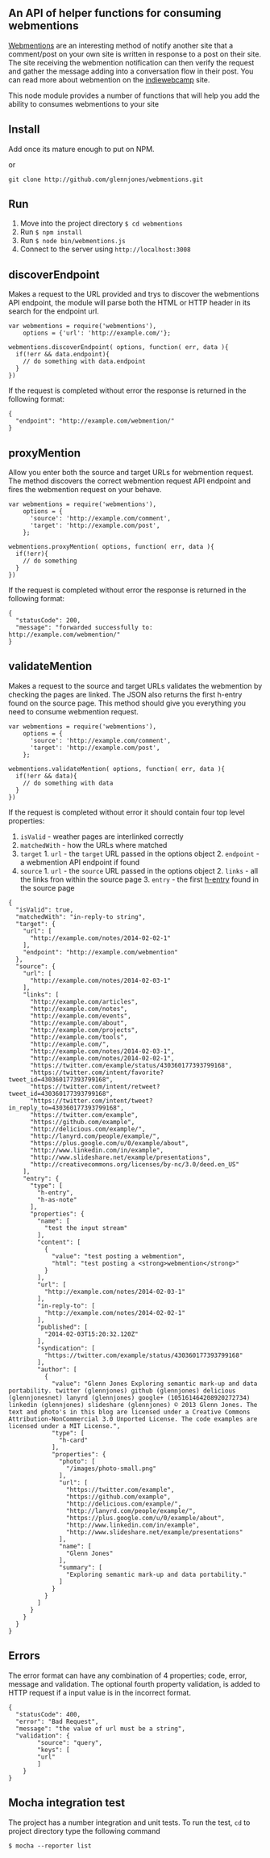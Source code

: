 ## An API of helper functions for consuming webmentions

[Webmentions](http://indiewebcamp.com/webmention) are an interesting method of notify another site that a comment/post on your own site is written in response to a post on their site. The site receiving the webmention notification can then verify the request and gather the message adding into a conversation flow in their post. You can read more about webmention on the  [indiewebcamp](http://indiewebcamp.com/) site.

This node module provides a number of functions that will help you add the ability to consumes webmentions to your site


## Install
Add once its mature enough to put on NPM.

or

    git clone http://github.com/glennjones/webmentions.git

    
## Run

1. Move into the project directory `$ cd webmentions`
2. Run `$ npm install`
3. Run `$ node bin/webmentions.js`
4. Connect to the server using `http://localhost:3008`


## discoverEndpoint
Makes a request to the URL provided and trys to discover the webmentions API endpoint, the module will parse both the HTML or HTTP header in its search for the endpoint url. 

    var webmentions = require('webmentions'),
        options = {'url': 'http://example.com/'};

    webmentions.discoverEndpoint( options, function( err, data ){
      if(!err && data.endpoint){
        // do something with data.endpoint
      }
    })
    
If the request is completed without error the response is returned in the following format:

    {
      "endpoint": "http://example.com/webmention/"
    }



## proxyMention
Allow you enter both the source and target URLs for webmention request. The method discovers the correct webmention request API endpoint and fires the webmention request on your behave. 

    var webmentions = require('webmentions'),
        options = {
          'source': 'http://example.com/comment',
          'target': 'http://example.com/post',
        };

    webmentions.proxyMention( options, function( err, data ){
      if(!err){
        // do something
      }
    })

If the request is completed without error the response is returned in the following format:

    {
      "statusCode": 200,
      "message": "forwarded successfully to: http://example.com/webmention/"
    }



## validateMention
Makes a request to the source and target URLs validates the webmention by checking the pages are linked. The JSON also returns the first h-entry found on the source page. This method should give you everything you need to consume webmention request. 

    var webmentions = require('webmentions'),
        options = {
          'source': 'http://example.com/comment',
          'target': 'http://example.com/post',
        };

    webmentions.validateMention( options, function( err, data ){
      if(!err && data){
        // do something with data
      }
    })


If the request is completed without error it should contain four top level properties:

  1. `isValid` - weather pages are interlinked correctly
  2. `matchedWith` - how the URLs where matched
  3. `target`
    1. `url` - the `target` URL passed in the options object
    2. `endpoint` - a webmention API endpoint if found
  4. `source` 
    1. `url` - the `source` URL passed in the options object
    2. `links` - all the links fron within the source page
    3. `entry` - the first [h-entry](http://microformats.org/wiki/h-entry) found in the source page


    {
      "isValid": true,
      "matchedWith": "in-reply-to string",
      "target": {
        "url": [
          "http://example.com/notes/2014-02-02-1"
        ],
        "endpoint": "http://example.com/webmention"
      },
      "source": {
        "url": [
          "http://example.com/notes/2014-02-03-1"
        ],
        "links": [
          "http://example.com/articles",
          "http://example.com/notes",
          "http://example.com/events",
          "http://example.com/about",
          "http://example.com/projects",
          "http://example.com/tools",
          "http://example.com/",
          "http://example.com/notes/2014-02-03-1",
          "http://example.com/notes/2014-02-02-1",
          "https://twitter.com/example/status/430360177393799168",
          "https://twitter.com/intent/favorite?tweet_id=430360177393799168",
          "https://twitter.com/intent/retweet?tweet_id=430360177393799168",
          "https://twitter.com/intent/tweet?in_reply_to=430360177393799168",
          "https://twitter.com/example",
          "https://github.com/example",
          "http://delicious.com/example/",
          "http://lanyrd.com/people/example/",
          "https://plus.google.com/u/0/example/about",
          "http://www.linkedin.com/in/example",
          "http://www.slideshare.net/example/presentations",
          "http://creativecommons.org/licenses/by-nc/3.0/deed.en_US"
        ],
        "entry": {
          "type": [
            "h-entry",
            "h-as-note"
          ],
          "properties": {
            "name": [
              "test the input stream"
            ],
            "content": [
              {
                "value": "test posting a webmention",
                "html": "test posting a <strong>webmention</strong>"
              }
            ],
            "url": [
              "http://example.com/notes/2014-02-03-1"
            ],
            "in-reply-to": [
              "http://example.com/notes/2014-02-02-1"
            ],
            "published": [
              "2014-02-03T15:20:32.120Z"
            ],
            "syndication": [
              "https://twitter.com/example/status/430360177393799168"
            ],
            "author": [
              {
                "value": "Glenn Jones Exploring semantic mark-up and data portability. twitter (glennjones) github (glennjones) delicious (glennjonesnet) lanyrd (glennjones) google+ (105161464208920272734) linkedin (glennjones) slideshare (glennjones) © 2013 Glenn Jones. The text and photo's in this blog are licensed under a Creative Commons Attribution-NonCommercial 3.0 Unported License. The code examples are licensed under a MIT License.",
                "type": [
                  "h-card"
                ],
                "properties": {
                  "photo": [
                    "/images/photo-small.png"
                  ],
                  "url": [
                    "https://twitter.com/example",
                    "https://github.com/example",
                    "http://delicious.com/example/",
                    "http://lanyrd.com/people/example/",
                    "https://plus.google.com/u/0/example/about",
                    "http://www.linkedin.com/in/example",
                    "http://www.slideshare.net/example/presentations"
                  ],
                  "name": [
                    "Glenn Jones"
                  ],
                  "summary": [
                    "Exploring semantic mark-up and data portability."
                  ]
                }
              }
            ]
          }
        }
      }
    }


## Errors

The error format can have any combination of 4 properties; code, error, message and validation. The optional fourth property validation, is added to HTTP request if a input value is in the incorrect format. 
    
    {
      "statusCode": 400,
      "error": "Bad Request",
      "message": "the value of url must be a string",
      "validation": {
    		"source": "query",
    		"keys": [
      		"url"
    		]
  		}
    }



## Mocha integration test
The project has a number integration and unit tests. To run the test, `cd` to project directory type the following command

    $ mocha --reporter list





